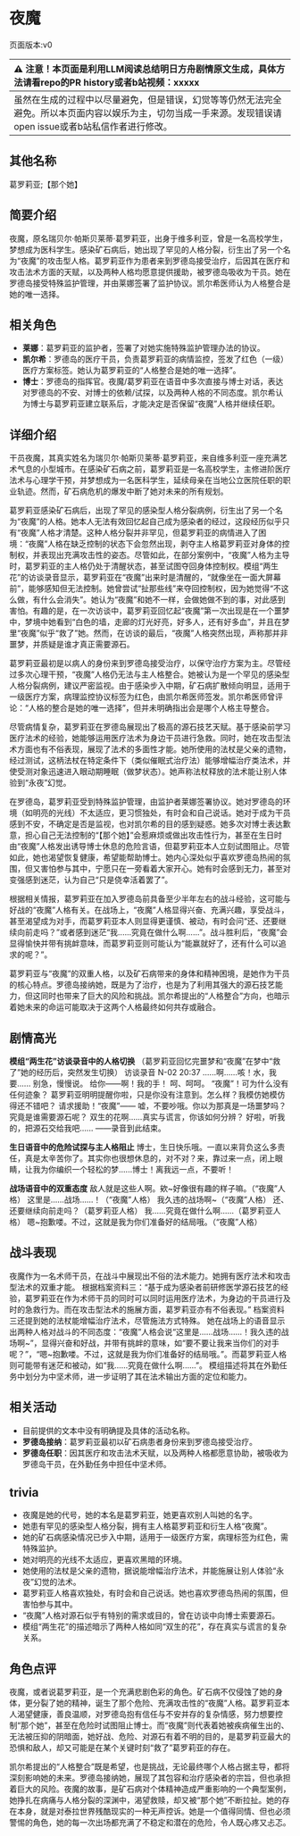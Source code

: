 # 夜魔
页面版本:v0
 

| :warning: 注意！本页面是利用LLM阅读总结明日方舟剧情原文生成，具体方法请看repo的PR history或者b站视频：xxxxx           |
|:----------------------------|
| 虽然在生成的过程中以尽量避免，但是错误，幻觉等等仍然无法完全避免。所以本页面内容以娱乐为主，切勿当成一手来源。发现错误请open issue或者b站私信作者进行修改。|



## 其他名称
葛罗莉亚;【那个她】
## 简要介绍
夜魔，原名瑞贝尔·帕斯贝莱蒂·葛罗莉亚，出身于维多利亚，曾是一名高校学生，梦想成为医科学生。感染矿石病后，她出现了罕见的人格分裂，衍生出了另一个名为“夜魔”的攻击型人格。葛罗莉亚作为患者来到罗德岛接受治疗，后因其在医疗和攻击法术方面的天赋，以及两种人格均愿意提供援助，被罗德岛吸收为干员。她在罗德岛接受特殊监护管理，并由莱娜签署了监护协议。凯尔希医师认为人格整合是她的唯一选择。
## 相关角色
-   **莱娜**：葛罗莉亚的监护者，签署了对她实施特殊监护管理办法的协议。
-   **凯尔希**：罗德岛的医疗干员，负责葛罗莉亚的病情监控，签发了红色（一级）医疗方案标签。她认为葛罗莉亚的“人格整合是她的唯一选择”。
-   **博士**：罗德岛的指挥官。夜魔/葛罗莉亚在语音中多次直接与博士对话，表达对罗德岛的不安、对博士的依赖/试探，以及两种人格的不同态度。凯尔希认为博士与葛罗莉亚建立联系后，才能决定是否保留“夜魔”人格并继续任职。
## 详细介绍
干员夜魔，其真实姓名为瑞贝尔·帕斯贝莱蒂·葛罗莉亚，来自维多利亚一座充满艺术气息的小型城市。在感染矿石病之前，葛罗莉亚是一名高校学生，主修进阶医疗法术与心理学干预，并梦想成为一名医科学生，延续母亲在当地公立医院任职的职业轨迹。然而，矿石病危机的爆发中断了她对未来的所有规划。

葛罗莉亚感染矿石病后，出现了罕见的感染型人格分裂病例，衍生出了另一个名为“夜魔”的人格。她本人无法有效回忆起自己成为感染者的经过，这段经历似乎只有“夜魔”人格才清楚。这种人格分裂并非罕见，但葛罗莉亚的病情进入了困境：“夜魔”人格在缺乏控制的状态下会忽然出现，剥夺主人格葛罗莉亚对身体的控制权，并表现出充满攻击性的姿态。尽管如此，在部分案例中，“夜魔”人格为主导时，葛罗莉亚的主人格仍处于清醒状态，甚至试图夺回身体控制权。模组“两生花”的访谈录音显示，葛罗莉亚在“夜魔”出来时是清醒的，“就像坐在一面大屏幕前”，能够感知但无法控制。她曾尝试“扯那些线”来夺回控制权，因为她觉得“不这么做，有什么会消失”。她认为“夜魔”和她不一样，会做她做不到的事，对此感到害怕。有趣的是，在一次访谈中，葛罗莉亚回忆起“夜魔”第一次出现是在一个噩梦中，梦境中她看到“白色的墙，走廊的灯光好亮，好多人，还有好多血”，并且在梦里“夜魔”似乎“救了”她。然而，在访谈的最后，“夜魔”人格突然出现，声称那并非噩梦，并质疑是谁才真正需要源石。

葛罗莉亚最初是以病人的身份来到罗德岛接受治疗，以保守治疗方案为主。尽管经过多次心理干预，“夜魔”人格仍无法与主人格整合。她被认为是一个罕见的感染型人格分裂病例，建议严密监视。由于感染步入中期，矿石病扩散倾向明显，适用于一级医疗方案，病理监控协议标签为红色，由凯尔希医师签发。凯尔希医师曾评论：“人格的整合是她的唯一选择”，但并未明确指出会是哪个人格主导整合。

尽管病情复杂，葛罗莉亚在罗德岛展现出了极高的源石技艺天赋。基于感染前学习医疗法术的经验，她能够运用医疗法术为身边干员进行急救。同时，她在攻击型法术方面也有不俗表现，展现了法术的多面性才能。她所使用的法杖是父亲的遗物，经过测试，这柄法杖在特定条件下（类似催眠式治疗法）能够增幅治疗类法术，并使受测对象迅速进入眼动期睡眠（做梦状态）。她声称法杖释放的法术能让别人体验到“永夜”幻觉。

在罗德岛，葛罗莉亚受到特殊监护管理，由监护者莱娜签署协议。她对罗德岛的环境（如明亮的光线）不太适应，更习惯独处，有时会和自己说话。她对于成为干员感到不安，不确定是否是监视，也对凯尔希的目的感到疑惑。她多次对博士表达歉意，担心自己无法控制的“【那个她】”会惹麻烦或做出攻击性行为，甚至在生日时由“夜魔”人格发出诱导博士休息的危险言语，但葛罗莉亚本人立刻试图阻止。尽管如此，她也渴望恢复健康，希望能帮助博士。她内心深处似乎喜欢罗德岛热闹的氛围，但又害怕参与其中，宁愿只在一旁看着大家开心。她有时会感到无力，甚至对变强感到迷茫，认为自己“只是侥幸活着罢了”。

根据相关情报，葛罗莉亚在加入罗德岛前具备至少半年左右的战斗经验，这可能与好战的“夜魔”人格有关。在战场上，“夜魔”人格显得兴奋、充满兴趣，享受战斗，甚至渴望成为对手，而葛罗莉亚本人则显得更谨慎、被动，有时会问“还、还要继续向前走吗？”或者感到迷茫“我......究竟在做什么啊......”。战斗胜利后，“夜魔”会显得愉快并带有挑衅意味，而葛罗莉亚则可能认为“能赢就好了，还有什么可以追求的呢？”。

葛罗莉亚与“夜魔”的双重人格，以及矿石病带来的身体和精神困境，是她作为干员的核心特点。罗德岛接纳她，既是为了治疗，也是为了利用其强大的源石技艺能力，但这同时也带来了巨大的风险和挑战。凯尔希提出的“人格整合”方向，也暗示着她未来的命运可能取决于这两个人格最终如何共存或融合。
## 剧情高光
**模组“两生花”访谈录音中的人格切换**
（葛罗莉亚回忆完噩梦和“夜魔”在梦中“救了”她的经历后，突然发生切换）
访谈录音 N-02 20:37
......啊......咳！水，我要......
别急，慢慢说。
给你——啊！我的手！
呵、呵呵。
“夜魔”！可为什么没有任何迹象？
葛罗莉亚明明提醒你啦，只是你没有注意到。怎么样？我模仿她模仿得还不错吧？
请求援助！“夜魔”——
嘘，不要吵哦。你以为那真是一场噩梦吗？究竟是谁需要源石呢？
双生的花啊......真实与谎言，你该如何分辨？
好啦，听我的，把源石交给我吧......
——录音到此结束。

**生日语音中的危险试探与主人格阻止**
博士，生日快乐哦。一直以来背负这么多责任，真是太辛苦你了。其实你也很想休息的，对不对？来，靠过来一点，闭上眼睛，让我为你编织一个轻松的梦......博士！离我远一点，不要听！

**战场语音中的双重态度**
敌人就是这些人啊。欸~好像很有趣的样子嘛。（“夜魔”人格）
这里是......战场......！（“夜魔”人格）
我久违的战场啊~（“夜魔”人格）
还、还要继续向前走吗？（葛罗莉亚人格）
我......究竟在做什么啊......（葛罗莉亚人格）
嗯~抱歉喽。不过，这就是我为你们准备好的结局哦。（“夜魔”人格）
## 战斗表现
夜魔作为一名术师干员，在战斗中展现出不俗的法术能力。她拥有医疗法术和攻击型法术的双重才能。
根据档案资料三：“基于成为感染者前研修医学源石技艺的经验，葛罗莉亚在作为术师干员的同时可以同时运用医疗法术，为身边的干员进行及时的急救行为。而在攻击型法术的施展方面，葛罗莉亚亦有不俗表现。”
档案资料三还提到她的法杖能增幅治疗法术，尽管施法方式特殊。
她在战场上的语音显示出两种人格对战斗的不同态度：“夜魔”人格会说“这里是......战场......！我久违的战场啊~”，显得兴奋和好战，并带有挑衅的意味，如“要不要让我来当你们的对手呢？”，“嗯~抱歉喽。不过，这就是我为你们准备好的结局哦。”。而葛罗莉亚人格则可能带有迷茫和被动，如“我......究竟在做什么啊......”。
模组描述将其在外勤任务中划分为中坚术师，进一步证明了其在法术输出方面的定位和能力。
## 相关活动
-   目前提供的文本中没有明确提及具体的活动名称。
-   **罗德岛接纳**：葛罗莉亚最初以矿石病患者身份来到罗德岛接受治疗。
-   **罗德岛任职**：因其医疗和攻击法术天赋，以及两种人格都愿意协助，被吸收为罗德岛干员，在外勤任务中担任中坚术师。
## trivia
*   夜魔是她的代号，她的本名是葛罗莉亚，她更喜欢别人叫她的名字。
*   她患有罕见的感染型人格分裂，拥有主人格葛罗莉亚和衍生人格“夜魔”。
*   她的矿石病感染情况已步入中期，适用于一级医疗方案，病理标签为红色，需特殊监护。
*   她对明亮的光线不太适应，更喜欢黑暗的环境。
*   她使用的法杖是父亲的遗物，据说能增幅治疗法术，并能施展让别人体验“永夜”幻觉的法术。
*   葛罗莉亚人格喜欢独处，有时会和自己说话。她也喜欢罗德岛热闹的氛围，但害怕参与其中。
*   “夜魔”人格对源石似乎有特别的需求或目的，曾在访谈中向博士索要源石。
*   模组“两生花”的描述暗示了两种人格如同“双生的花”，存在真实与谎言的复杂关系。
## 角色点评
夜魔，或者说葛罗莉亚，是一个充满悲剧色彩的角色。矿石病不仅侵蚀了她的身体，更分裂了她的精神，诞生了那个危险、充满攻击性的“夜魔”人格。葛罗莉亚本人渴望健康，善良温顺，对罗德岛抱有信任与不安并存的复杂情感，努力想要控制“那个她”，甚至在危险时试图阻止博士。而“夜魔”则代表着她被疾病催生出的、无法被压抑的阴暗面，她好战、危险、对源石有着不明的目的，是葛罗莉亚最大的恐惧和敌人，却又可能是在某个关键时刻“救了”葛罗莉亚的存在。

凯尔希提出的“人格整合”既是希望，也是挑战，无论最终哪个人格占据主导，都将深刻影响她的未来。罗德岛接纳她，展现了其包容和治疗感染者的宗旨，但也承担着巨大的风险。夜魔的故事，是矿石病对个体精神造成严重影响的一个典型案例，她挣扎在病痛与人格分裂的深渊中，渴望救赎，却又被“那个她”不断拉扯。她的存在本身，就是对泰拉世界残酷现实的一种无声控诉。她是一个值得同情、但也必须警惕的角色，她的每一次出场都充满了不稳定和潜在的危险，令人既心疼又忐忑。